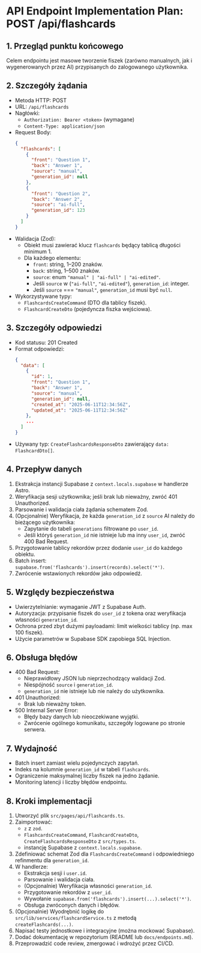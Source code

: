 # API Endpoint Implementation Plan: POST /api/flashcards

## 1. Przegląd punktu końcowego
Celem endpointu jest masowe tworzenie fiszek (zarówno manualnych, jak i wygenerowanych przez AI) przypisanych do zalogowanego użytkownika.

## 2. Szczegóły żądania
- Metoda HTTP: POST
- URL: `/api/flashcards`
- Nagłówki:
  - `Authorization: Bearer <token>` (wymagane)
  - `Content-Type: application/json`
- Request Body:
  ```json
  {
    "flashcards": [
      {
        "front": "Question 1",
        "back": "Answer 1",
        "source": "manual",
        "generation_id": null
      },
      {
        "front": "Question 2",
        "back": "Answer 2",
        "source": "ai-full",
        "generation_id": 123
      }
    ]
  }
  ```
- Walidacja (Zod):
  - Obiekt musi zawierać klucz `flashcards` będący tablicą długości minimum 1.
  - Dla każdego elementu:
    - `front`: string, 1–200 znaków.
    - `back`: string, 1–500 znaków.
    - `source`: enum `"manual" | "ai-full" | "ai-edited"`.
    - Jeśli `source` w (`"ai-full"`, `"ai-edited"`), `generation_id`: integer.
    - Jeśli `source` === `"manual"`, `generation_id` musi być `null`.
- Wykorzystywane typy:
  - `FlashcardsCreateCommand` (DTO dla tablicy fiszek).
  - `FlashcardCreateDto` (pojedyncza fiszka wejściowa).

## 3. Szczegóły odpowiedzi
- Kod statusu: 201 Created
- Format odpowiedzi:
  ```json
  {
    "data": [
      {
        "id": 1,
        "front": "Question 1",
        "back": "Answer 1",
        "source": "manual",
        "generation_id": null,
        "created_at": "2025-06-11T12:34:56Z",
        "updated_at": "2025-06-11T12:34:56Z"
      },
      ...
    ]
  }
  ```
- Używany typ: `CreateFlashcardsResponseDto` zawierający `data: FlashcardDto[]`.

## 4. Przepływ danych
1. Ekstrakcja instancji Supabase z `context.locals.supabase` w handlerze Astro.
2. Weryfikacja sesji użytkownika; jeśli brak lub nieważny, zwróć 401 Unauthorized.
3. Parsowanie i walidacja ciała żądania schematem Zod.
4. (Opcjonalnie) Weryfikacja, że każda `generation_id` z `source` AI należy do bieżącego użytkownika:
   - Zapytanie do tabeli `generations` filtrowane po `user_id`.
   - Jeśli któryś `generation_id` nie istnieje lub ma inny `user_id`, zwróć 400 Bad Request.
5. Przygotowanie tablicy rekordów przez dodanie `user_id` do każdego obiektu.
6. Batch insert: `supabase.from('flashcards').insert(records).select('*')`.
7. Zwrócenie wstawionych rekordów jako odpowiedź.

## 5. Względy bezpieczeństwa
- Uwierzytelnianie: wymaganie JWT z Supabase Auth.
- Autoryzacja: przypisanie fiszek do `user_id` z tokena oraz weryfikacja własności `generation_id`.
- Ochrona przed zbyt dużymi payloadami: limit wielkości tablicy (np. max 100 fiszek).
- Użycie parametrów w Supabase SDK zapobiega SQL Injection.

## 6. Obsługa błędów
- 400 Bad Request:
  - Nieprawidłowy JSON lub nieprzechodzący walidacji Zod.
  - Niespójność `source` i `generation_id`.
  - `generation_id` nie istnieje lub nie należy do użytkownika.
- 401 Unauthorized:
  - Brak lub nieważny token.
- 500 Internal Server Error:
  - Błędy bazy danych lub nieoczekiwane wyjątki.
  - Zwrócenie ogólnego komunikatu, szczegóły logowane po stronie serwera.

## 7. Wydajność
- Batch insert zamiast wielu pojedynczych zapytań.
- Indeks na kolumnie `generation_id` w tabeli `flashcards`.
- Ograniczenie maksymalnej liczby fiszek na jedno żądanie.
- Monitoring latencji i liczby błędów endpointu.

## 8. Kroki implementacji
1. Utworzyć plik `src/pages/api/flashcards.ts`.
2. Zaimportować:
   - `z` z `zod`.
   - `FlashcardsCreateCommand`, `FlashcardCreateDto`, `CreateFlashcardsResponseDto` z `src/types.ts`.
   - instancję Supabase z `context.locals.supabase`.
3. Zdefiniować schemat Zod dla `FlashcardsCreateCommand` i odpowiedniego refinmentu dla `generation_id`.
4. W handlerze:
   - Ekstrakcja sesji i `user.id`.
   - Parsowanie i walidacja ciała.
   - (Opcjonalnie) Weryfikacja własności `generation_id`.
   - Przygotowanie rekordów z `user_id`.
   - Wywołanie `supabase.from('flashcards').insert(...).select('*')`.
   - Obsługa zwróconych danych i błędów.
5. (Opcjonalnie) Wyodrębnić logikę do `src/lib/services/flashcardService.ts` z metodą `createFlashcards(...)`.
6. Napisać testy jednostkowe i integracyjne (można mockować Supabase).
7. Dodać dokumentację w repozytorium (README lub `docs/endpoints.md`).
8. Przeprowadzić code review, zmergować i wdrożyć przez CI/CD. 